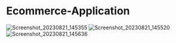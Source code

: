 # Ecommerce-Application
![Screenshot_20230821_145355](https://github.com/Khalid-El-Ashe/Ecommerce-Application/assets/114357572/1baa3d16-c7da-4ff7-b5e0-1659302af091)
![Screenshot_20230821_145520](https://github.com/Khalid-El-Ashe/Ecommerce-Application/assets/114357572/7d2d985c-4755-4dc1-9267-979752e06b13)
![Screenshot_20230821_145636](https://github.com/Khalid-El-Ashe/Ecommerce-Application/assets/114357572/bc2c5c94-6fa6-4db1-ac84-07e224c54f93)
